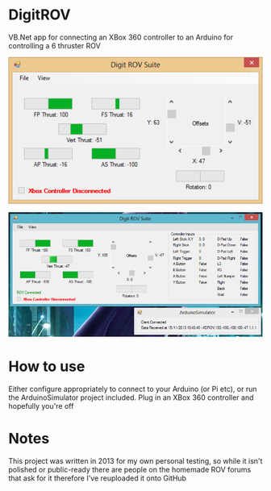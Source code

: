 # DigitROV
VB.Net app for connecting an XBox 360 controller to an Arduino for controlling a 6 thruster ROV

![Screenshot 1](https://raw.githubusercontent.com/dunctait/DigitROV/master/Screenshot.PNG)

![Screenshot 2](https://raw.githubusercontent.com/dunctait/DigitRov/master/Screenshot2.PNG)

# How to use
Either configure appropriately to connect to your Arduino (or Pi etc), or run the ArduinoSimulator project included. Plug in an XBox 360 controller and hopefully you're off

# Notes
This project was written in 2013 for my own personal testing, so while it isn't polished or public-ready there are people on the homemade ROV forums that ask for it therefore I've reuploaded it onto GitHub
